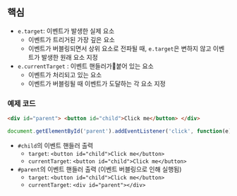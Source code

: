 ## 핵심
- `e.target`: 이벤트가 발생한 실제 요소
	- 이벤트가 트리거된 가장 깊은 요소
	- 이벤트가 버블링되면서 상위 요소로 전파될 때, `e.target`은 변하지 않고 이벤트가 발생한 원래 요소 지정
- `e.currentTarget` : 이벤트 핸들러가붙어 있는 요소
	- 이벤트가 처리되고 있는 요소
	- 이벤트가 버블링될 때 이벤트가 도달하는 각 요소 지정

### 예제 코드

```html
<div id="parent"> <button id="child">Click me</button> </div>
```

```javascript
document.getElementById('parent').addEventListener('click', function(e) { console.log('target:', e.target); console.log('currentTarget:', e.currentTarget); }); document.getElementById('child').addEventListener('click', function(e) { console.log('target:', e.target); console.log('currentTarget:', e.currentTarget); });
```

- `#child`의 이벤트 핸들러 출력
	- `target`: `<button id="child">Click me</button>`
	- `currentTarget`: `<button id="child">Click me</button>`
- `#parent`의 이벤트 핸들러 출력 (이벤트 버블링으로 인해 실행됨)
    - `target`: `<button id="child">Click me</button>`
    - `currentTarget`: `<div id="parent"></div>`

